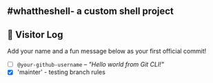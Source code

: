 #whattheshell- a custom shell project
---

## 👣 Visitor Log

Add your name and a fun message below as your first official commit!

- [ ] `@your-github-username` – _"Hello world from Git CLI!"_
- [x] 'mainter' - testing branch rules
